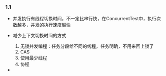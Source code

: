 ### 1.1

+ 并发执行有线程切换时间，不一定比串行快，在ConcurrentTest中，执行次数越多，并发的执行速度越快

+ 减少上下文切换时间的方式
    1. 无锁并发编程：任务分段给不同的线程，任务明确，不用来回上锁了
    2. CAS
    3. 使用最少线程
    4. 协程
    
+ 